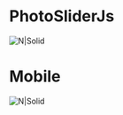 # PhotoSliderJs
![N|Solid](https://i.imgur.com/w9tYD6J.png)

# Mobile
![N|Solid](https://i.imgur.com/QHLOBoA.png)
